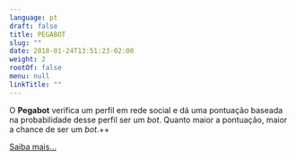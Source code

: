 ```yaml
---
language: pt
draft: false
title: PEGABOT
slug: ""
date: 2018-01-24T13:51:23-02:00
weight: 2
rootOf: false
menu: null
linkTitle: ""
---
```

O **Pegabot** verifica um perfil em rede social e dá uma pontuação baseada na probabilidade desse perfil ser um *bot*. Quanto maior a pontuação, maior a chance de ser um *bot*.++

[Saiba mais...](/faq/)